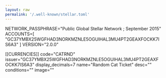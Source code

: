 ```yaml
---
layout: raw
permalink: '/.well-known/stellar.toml'
---
```


NETWORK_PASSPHRASE="Public Global Stellar Network ; September 2015"
ACCOUNTS=[
"GC37YMBX25WGFHAD3NORKMZNLE5OGUIHAL3MU4PT2GEAXFOCKK7IS6A3"
]
VERSION="2.0.0"


[[CURRENCIES]]
code="CATRND"
issuer="GC37YMBX25WGFHAD3NORKMZNLE5OGUIHAL3MU4PT2GEAXFOCKK7IS6A3"
display_decimals=7
name="Random Cat Ticket"
desc=""
conditions=""
image=""
